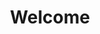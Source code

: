 ---
title: Welcome
seo:
  seoTitle: Welcome to our website
  ogDescription: You're gonna love this site!
blocks:
  - _template: hero
    description: Welcome!
  - _template: cta
    ctaText: Join Us
    ctaStyle: minimal
---